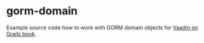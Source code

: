 gorm-domain
===========

Example source code how to work with GORM domain objects for [Vaadin on Grails book](http://ondrej-kvasnovsky.gitbooks.io/vaadin-on-grails/).